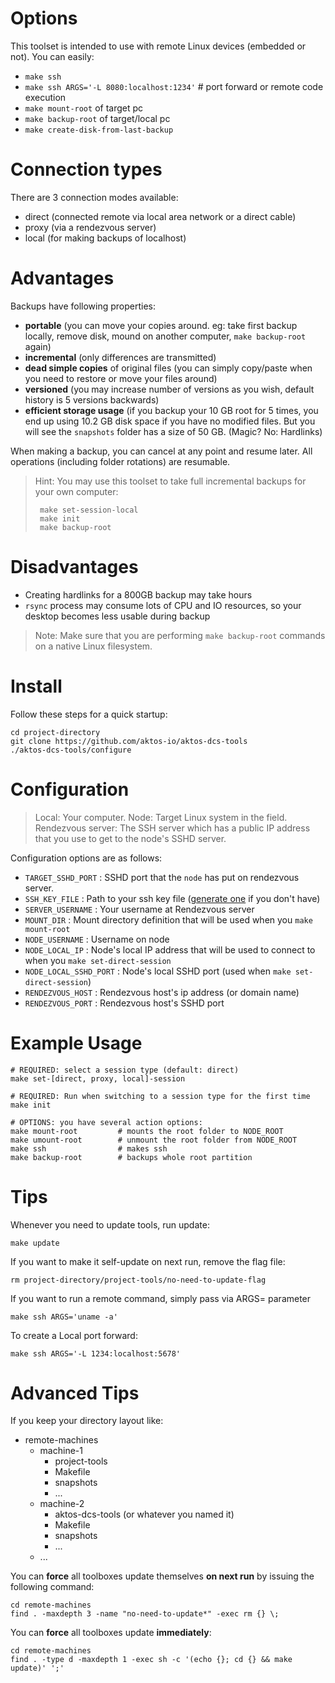 # Options

This toolset is intended to use with remote Linux devices (embedded or not). You can easily:

* `make ssh`
* `make ssh ARGS='-L 8080:localhost:1234'` # port forward or remote code execution
* `make mount-root` of target pc
* `make backup-root` of target/local pc
* `make create-disk-from-last-backup`

# Connection types

There are 3 connection modes available: 

* direct (connected remote via local area network or a direct cable)
* proxy (via a rendezvous server) 
* local (for making backups of localhost)

# Advantages
Backups have following properties: 

* **portable** (you can move your copies around. eg: take first backup locally, remove disk, mound on another computer, `make backup-root` again) 
* **incremental** (only differences are transmitted) 
* **dead simple copies** of original files (you can simply copy/paste when you need to restore or move your files around)
* **versioned** (you may increase number of versions as you wish, default history is 5 versions backwards)
* **efficient storage usage** (if you backup your 10 GB root for 5 times, you end up using 10.2 GB disk space if you have no modified files. But you will see the `snapshots` folder has a size of 50 GB. (Magic? No: Hardlinks)

When making a backup, you can cancel at any point and resume later. All operations (including folder rotations) are resumable.

> Hint: You may use this toolset to take full incremental backups for your own computer: 
>    
>      make set-session-local 
>      make init 
>      make backup-root

# Disadvantages

* Creating hardlinks for a 800GB backup may take hours
* `rsync` process may consume lots of CPU and IO resources, so your desktop becomes less usable during backup


> Note: Make sure that you are performing `make backup-root` commands on a native Linux filesystem. 

# Install

Follow these steps for a quick startup: 

	cd project-directory
	git clone https://github.com/aktos-io/aktos-dcs-tools
	./aktos-dcs-tools/configure
	
# Configuration 

>Local: Your computer. 
>Node: Target Linux system in the field. 
>Rendezvous server: The SSH server which has a public IP address that you use to get to the node's SSHD server. 

Configuration options are as follows: 

* `TARGET_SSHD_PORT` : SSHD port that the `node` has put on rendezvous server. 
* `SSH_KEY_FILE` : Path to your ssh key file ([generate one](https://help.github.com/articles/generating-a-new-ssh-key-and-adding-it-to-the-ssh-agent/) if you don't have)
* `SERVER_USERNAME` : Your username at Rendezvous server
* `MOUNT_DIR` : Mount directory definition that will be used when you `make mount-root`
* `NODE_USERNAME` : Username on node 
* `NODE_LOCAL_IP` : Node's local IP address that will be used to connect to when you `make set-direct-session`
* `NODE_LOCAL_SSHD_PORT` : Node's local SSHD port (used when `make set-direct-session`)
* `RENDEZVOUS_HOST` : Rendezvous host's ip address (or domain name)
* `RENDEZVOUS_PORT` : Rendezvous host's SSHD port
	
# Example Usage

	# REQUIRED: select a session type (default: direct)
	make set-[direct, proxy, local]-session 

	# REQUIRED: Run when switching to a session type for the first time 
	make init
	
	# OPTIONS: you have several action options: 
	make mount-root         # mounts the root folder to NODE_ROOT
	make umount-root        # unmount the root folder from NODE_ROOT 
	make ssh                # makes ssh 
	make backup-root        # backups whole root partition 
	
# Tips 

Whenever you need to update tools, run update: 
	
	make update 
	
If you want to make it self-update on next run, remove the flag file: 
	
	rm project-directory/project-tools/no-need-to-update-flag
	
If you want to run a remote command, simply pass via ARGS= parameter
	
	make ssh ARGS='uname -a'
	
To create a Local port forward: 
	
	make ssh ARGS='-L 1234:localhost:5678'
	
# Advanced Tips

If you keep your directory layout like: 

+ remote-machines
  + machine-1
    + project-tools
    + Makefile
    + snapshots
    + ...
  + machine-2
    + aktos-dcs-tools (or whatever you named it)
    + Makefile
    + snapshots
    + ...
  + ...
 
You can **force** all toolboxes update themselves **on next run** by issuing the following command: 

```
cd remote-machines 
find . -maxdepth 3 -name "no-need-to-update*" -exec rm {} \;
```

You can **force** all toolboxes update **immediately**: 

```
cd remote-machines 
find . -type d -maxdepth 1 -exec sh -c '(echo {}; cd {} && make update)' ';'
```

